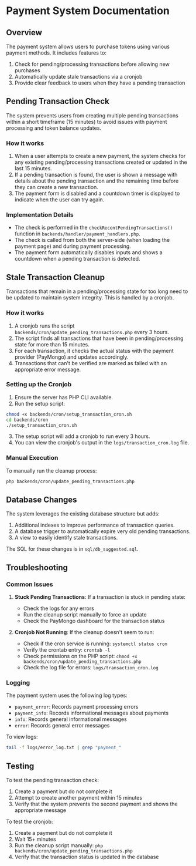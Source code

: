 # Payment System Documentation

## Overview

The payment system allows users to purchase tokens using various payment methods. It includes features to:

1. Check for pending/processing transactions before allowing new purchases
2. Automatically update stale transactions via a cronjob
3. Provide clear feedback to users when they have a pending transaction

## Pending Transaction Check

The system prevents users from creating multiple pending transactions within a short timeframe (15 minutes) to avoid issues with payment processing and token balance updates.

### How it works

1. When a user attempts to create a new payment, the system checks for any existing pending/processing transactions created or updated in the last 15 minutes.
2. If a pending transaction is found, the user is shown a message with details about the pending transaction and the remaining time before they can create a new transaction.
3. The payment form is disabled and a countdown timer is displayed to indicate when the user can try again.

### Implementation Details

- The check is performed in the `checkRecentPendingTransactions()` function in `backends/handler/payment_handlers.php`.
- The check is called from both the server-side (when loading the payment page) and during payment processing.
- The payment form automatically disables inputs and shows a countdown when a pending transaction is detected.

## Stale Transaction Cleanup

Transactions that remain in a pending/processing state for too long need to be updated to maintain system integrity. This is handled by a cronjob.

### How it works

1. A cronjob runs the script `backends/cron/update_pending_transactions.php` every 3 hours.
2. The script finds all transactions that have been in pending/processing state for more than 15 minutes.
3. For each transaction, it checks the actual status with the payment provider (PayMongo) and updates accordingly.
4. Transactions that can't be verified are marked as failed with an appropriate error message.

### Setting up the Cronjob

1. Ensure the server has PHP CLI available.
2. Run the setup script:

```bash
chmod +x backends/cron/setup_transaction_cron.sh
cd backends/cron
./setup_transaction_cron.sh
```

3. The setup script will add a cronjob to run every 3 hours.
4. You can view the cronjob's output in the `logs/transaction_cron.log` file.

### Manual Execution

To manually run the cleanup process:

```bash
php backends/cron/update_pending_transactions.php
```

## Database Changes

The system leverages the existing database structure but adds:

1. Additional indexes to improve performance of transaction queries.
2. A database trigger to automatically expire very old pending transactions.
3. A view to easily identify stale transactions.

The SQL for these changes is in `sql/db_suggested.sql`.

## Troubleshooting

### Common Issues

1. **Stuck Pending Transactions**: If a transaction is stuck in pending state:
   - Check the logs for any errors
   - Run the cleanup script manually to force an update
   - Check the PayMongo dashboard for the transaction status

2. **Cronjob Not Running**: If the cleanup doesn't seem to run:
   - Check if the cron service is running: `systemctl status cron`
   - Verify the crontab entry: `crontab -l`
   - Check permissions on the PHP script: `chmod +x backends/cron/update_pending_transactions.php`
   - Check the log file for errors: `logs/transaction_cron.log`

### Logging

The payment system uses the following log types:

- `payment_error`: Records payment processing errors
- `payment_info`: Records informational messages about payments
- `info`: Records general informational messages
- `error`: Records general error messages

To view logs:

```bash
tail -f logs/error_log.txt | grep "payment_"
```

## Testing

To test the pending transaction check:

1. Create a payment but do not complete it
2. Attempt to create another payment within 15 minutes
3. Verify that the system prevents the second payment and shows the appropriate message

To test the cronjob:

1. Create a payment but do not complete it
2. Wait 15+ minutes
3. Run the cleanup script manually: `php backends/cron/update_pending_transactions.php`
4. Verify that the transaction status is updated in the database 